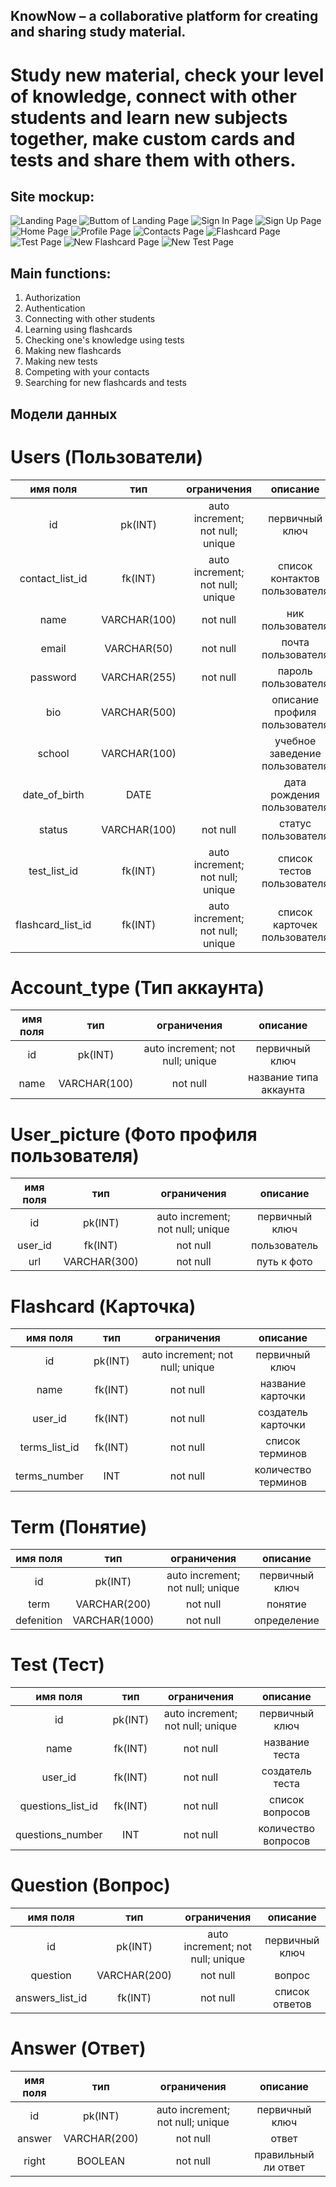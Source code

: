 ## KnowNow – a collaborative platform for creating and sharing study material.
# Study new material, check your level of knowledge, connect with other students and learn new subjects together, make custom cards and tests and share them with others.


## Site mockup:
![Landing Page](https://github.com/kate-sorokinaa/ITiROD/blob/main/lab2/Landing_Page.png)
![Buttom of Landing Page](https://github.com/kate-sorokinaa/ITiROD/blob/main/lab2/Buttom_of_Landing_Page.png)
![Sign In Page](https://github.com/kate-sorokinaa/ITiROD/blob/main/lab2/SignIn_Page.png)
![Sign Up Page](https://github.com/kate-sorokinaa/ITiROD/blob/main/lab2/SignUp_Page.png)
![Home Page](https://github.com/kate-sorokinaa/ITiROD/blob/main/lab2/Home_Page.png)
![Profile Page](https://github.com/kate-sorokinaa/ITiROD/blob/main/lab2/User_Page.png)
![Contacts Page](https://github.com/kate-sorokinaa/ITiROD/blob/main/lab2/Friends_Page.png)
![Flashcard Page](https://github.com/kate-sorokinaa/ITiROD/blob/main/lab2/Flashcard_Page.png)
![Test Page](https://github.com/kate-sorokinaa/ITiROD/blob/main/lab2/Test_Page.png)
![New Flashcard Page](https://github.com/kate-sorokinaa/ITiROD/blob/main/lab2/New_Flashcard_Page.png)
![New Test Page](https://github.com/kate-sorokinaa/ITiROD/blob/main/lab2/New_Test_Page.png)


## Main functions:
1. Authorization
2. Authentication
3. Connecting with other students
4. Learning using flashcards
5. Checking one's knowledge using tests
6. Making new flashcards
7. Making new tests
8. Competing with your contacts
9. Searching for new flashcards and tests


## Модели данных
# Users (Пользователи)
|имя поля | тип | ограничения | описание |
|:---:|:---:|:---:|:---:|
| id | pk(INT) | auto increment; not null; unique | первичный ключ |
| contact_list_id | fk(INT) | auto increment; not null; unique | список контактов пользователя |
| name | VARCHAR(100) | not null | ник пользователя |
| email | VARCHAR(50) | not null | почта пользователя |
| password | VARCHAR(255) | not null | пароль пользователя |
| bio | VARCHAR(500) |  | описание профиля пользователя |
| school | VARCHAR(100) |  | учебное заведение пользователя |
| date_of_birth | DATE |  | дата рождения пользователя |
| status | VARCHAR(100) | not null | статус пользователя |
| test_list_id | fk(INT) | auto increment; not null; unique | список тестов пользователя |
| flashcard_list_id | fk(INT) | auto increment; not null; unique | список карточек пользователя |


# Account_type (Тип аккаунта)
|имя поля | тип | ограничения | описание |
|:---:|:---:|:---:|:---:|
| id | pk(INT) | auto increment; not null; unique | первичный ключ |
| name | VARCHAR(100) | not null | название типа аккаунта |


# User_picture (Фото профиля пользователя)
|имя поля | тип | ограничения | описание |
|:---:|:---:|:---:|:---:|
| id | pk(INT) | auto increment; not null; unique | первичный ключ |
| user_id | fk(INT) | not null | пользователь |
| url | VARCHAR(300) | not null | путь к фото |


# Flashcard (Карточка)
|имя поля | тип | ограничения | описание |
|:---:|:---:|:---:|:---:|
| id | pk(INT) | auto increment; not null; unique | первичный ключ |
| name | fk(INT) | not null | название карточки |
| user_id | fk(INT) | not null | создатель карточки |
| terms_list_id | fk(INT) | not null | список терминов |
| terms_number | INT | not null | количество терминов |


# Term (Понятие)
|имя поля | тип | ограничения | описание |
|:---:|:---:|:---:|:---:|
| id | pk(INT) | auto increment; not null; unique | первичный ключ |
| term | VARCHAR(200) | not null | понятие |
| defenition | VARCHAR(1000) | not null | определение |


# Test (Тест)
|имя поля | тип | ограничения | описание |
|:---:|:---:|:---:|:---:|
| id | pk(INT) | auto increment; not null; unique | первичный ключ |
| name | fk(INT) | not null | название теста |
| user_id | fk(INT) | not null | создатель теста |
| questions_list_id | fk(INT) | not null | список вопросов |
| questions_number | INT | not null | количество вопросов |


# Question (Вопрос)
|имя поля | тип | ограничения | описание |
|:---:|:---:|:---:|:---:|
| id | pk(INT) | auto increment; not null; unique | первичный ключ |
| question | VARCHAR(200) | not null | вопрос |
| answers_list_id | fk(INT) | not null | список ответов |


# Answer (Ответ)
|имя поля | тип | ограничения | описание |
|:---:|:---:|:---:|:---:|
| id | pk(INT) | auto increment; not null; unique | первичный ключ |
| answer | VARCHAR(200) | not null | ответ |
| right | BOOLEAN | not null | правильный ли ответ |
